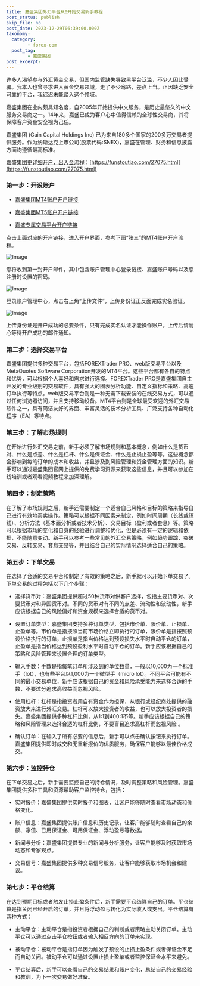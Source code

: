 ```yaml
---
title: 嘉盛集团外汇平台从0开始交易新手教程
post_status: publish
skip_file: no
post_date: 2023-12-29T06:39:00.000Z
taxonomy:
  category:
        - forex-com
  post_tag:
        - 嘉盛集团
post_excerpt: 
---
```

许多人渴望参与外汇黄金交易，但国内监管缺失导致黑平台泛滥，不少人因此受骗。我本人也曾寻求进入黄金交易领域，走了不少弯路，差点上当。正因缺乏安全可靠的平台，我迟迟未能踏入这个领域。

嘉盛集团在业内颇具知名度，自2005年开始提供中文服务，是历史最悠久的中文服务交易商之一。14年来，嘉盛已成为客户心中值得信赖的全球性交易商，其将保障客户资金安全视为己任。

嘉盛集团 (Gain Capital Holdings Inc) 已为来自180多个国家的200多万交易者提供服务。作为纳斯达克上市公司(股票代码:SNEX)，嘉盛在管理、财务和信息披露方面均遵循最高标准。

[嘉盛集团更详细开户，出入金流程](https://funstoutiao.com/27075.html)：[https://funstoutiao.com/27075.html](https://funstoutiao.com/27075.html)

### 第一步：开设账户

* [嘉盛集团MT4账户开户链接](https://s.ssgg.net/jsmt4)

* [嘉盛集团MT5账户开户链接](https://s.ssgg.net/jsmt5)

* [嘉盛专属交易平台开户链接](https://s.ssgg.net/js)

点击上面对应的开户链接，进入开户界面，参考下图“张三”的MT4账户开户流程。

![Image](https://prod-files-secure.s3.us-west-2.amazonaws.com/39ed1227-6d7d-4570-be36-9ccd4a2c4241/7a167aea-686b-400d-af59-4e18eb607a40/640.png?X-Amz-Algorithm=AWS4-HMAC-SHA256&X-Amz-Content-Sha256=UNSIGNED-PAYLOAD&X-Amz-Credential=ASIAZI2LB466YZ7LJB3G%2F20251027%2Fus-west-2%2Fs3%2Faws4_request&X-Amz-Date=20251027T041313Z&X-Amz-Expires=3600&X-Amz-Security-Token=IQoJb3JpZ2luX2VjEOT%2F%2F%2F%2F%2F%2F%2F%2F%2F%2FwEaCXVzLXdlc3QtMiJHMEUCIQCC3bxvjaYCROmM9CcCr4Q5gZY0bMSDC2UeybBNvyfRJAIgFhIswqhKnD8bxjYJoIoQ71UeNWc1U2siAycMJLne3ZYqiAQInf%2F%2F%2F%2F%2F%2F%2F%2F%2F%2FARAAGgw2Mzc0MjMxODM4MDUiDO%2BMLqtff1tYiMZArSrcAydW8UajTuv5zQM3eSRQNPrzXZqeUhByQxtltkXy1e5T81yb8BpcaW6UptzSqbMdcb%2FyR1VXBQYqQyK8j4ZQh4CsamcqqJ9G2VXkVBxv53ajPgxZGnFFK3OS5OyP3tFGrc0Apf15Y5c9Y4n1VXOLuMSPKRlNUuRCDZWHcTTHOxWPV%2BJKMNcvxilUMFr%2FaSfOax0FLnw9dfgYBX%2FLILXrXBr4cbgs%2BGqeshqQmIqLMAGNziPhR%2BeGAYmO7FO43xVcibpDITXEiecJe1QT6yIdkrTEt%2FVlkuq8k%2BuXFi68zgyip5Q5BB7J6JrnLDXPaNdNt3SMXWD1rEvgCauw1Nl%2BWCGyAahh%2BoDRmrv6og98SV0Z4a0cpztDQvaMG0mNFPtZBi9%2Fglc1fstDVlyPxdS9sFRVjgtK03qR2czSWrzIgip%2FpF6zyqXPCau8%2BzA%2FWnMvlHW4Y%2Fitxw3nDvSsoSxFXJ32mpb8KYkobjE19rbrmNSTKofwckKJ8ZC0VozmZZRTibmz1YhFIF0HsWOwPjpIqESfD8cjZWERn5NohyJTqlNhRAhmWPwiJGFkKSB1yo5qhbaoIIcJkgXZGtXt1ZlGeCxTJfewQJS3sjKTd5%2BQei3zFVYvnuqQOK%2BQ3dL8MObO%2B8cGOqUBxlTMNscShycweszaor6CXBdm78d%2BTAc1aaUjbpPKsVmmOecwB0MluyUrlAkW49TWR7cOrKcZewiZFe0EY2EvPkVt3zvWj%2F4ta0V8NQqQtntxIQl9hunFDDrtFVHWPtlfmHA2QOdo2UAv%2BfwQpznyyuWaF%2BB%2BGLeFAZLtGn0i9mzpdPuN3NTV4A4iEMrBEH%2FbmiTQFa1q9IbDxzurHeONLk91P8r3&X-Amz-Signature=11255041145bf8c4037deefc225dd368e0d87b5a4b64a89279944c3b8bcac5f4&X-Amz-SignedHeaders=host&x-amz-checksum-mode=ENABLED&x-id=GetObject)

您将收到第一封开户邮件，其中包含账户管理中心登录链接、嘉盛账户号码以及您注册时设置的密码。

![Image](https://prod-files-secure.s3.us-west-2.amazonaws.com/39ed1227-6d7d-4570-be36-9ccd4a2c4241/eaa1c6b3-2877-4284-a0e1-530e222c27fb/image.png?X-Amz-Algorithm=AWS4-HMAC-SHA256&X-Amz-Content-Sha256=UNSIGNED-PAYLOAD&X-Amz-Credential=ASIAZI2LB466YZ7LJB3G%2F20251027%2Fus-west-2%2Fs3%2Faws4_request&X-Amz-Date=20251027T041313Z&X-Amz-Expires=3600&X-Amz-Security-Token=IQoJb3JpZ2luX2VjEOT%2F%2F%2F%2F%2F%2F%2F%2F%2F%2FwEaCXVzLXdlc3QtMiJHMEUCIQCC3bxvjaYCROmM9CcCr4Q5gZY0bMSDC2UeybBNvyfRJAIgFhIswqhKnD8bxjYJoIoQ71UeNWc1U2siAycMJLne3ZYqiAQInf%2F%2F%2F%2F%2F%2F%2F%2F%2F%2FARAAGgw2Mzc0MjMxODM4MDUiDO%2BMLqtff1tYiMZArSrcAydW8UajTuv5zQM3eSRQNPrzXZqeUhByQxtltkXy1e5T81yb8BpcaW6UptzSqbMdcb%2FyR1VXBQYqQyK8j4ZQh4CsamcqqJ9G2VXkVBxv53ajPgxZGnFFK3OS5OyP3tFGrc0Apf15Y5c9Y4n1VXOLuMSPKRlNUuRCDZWHcTTHOxWPV%2BJKMNcvxilUMFr%2FaSfOax0FLnw9dfgYBX%2FLILXrXBr4cbgs%2BGqeshqQmIqLMAGNziPhR%2BeGAYmO7FO43xVcibpDITXEiecJe1QT6yIdkrTEt%2FVlkuq8k%2BuXFi68zgyip5Q5BB7J6JrnLDXPaNdNt3SMXWD1rEvgCauw1Nl%2BWCGyAahh%2BoDRmrv6og98SV0Z4a0cpztDQvaMG0mNFPtZBi9%2Fglc1fstDVlyPxdS9sFRVjgtK03qR2czSWrzIgip%2FpF6zyqXPCau8%2BzA%2FWnMvlHW4Y%2Fitxw3nDvSsoSxFXJ32mpb8KYkobjE19rbrmNSTKofwckKJ8ZC0VozmZZRTibmz1YhFIF0HsWOwPjpIqESfD8cjZWERn5NohyJTqlNhRAhmWPwiJGFkKSB1yo5qhbaoIIcJkgXZGtXt1ZlGeCxTJfewQJS3sjKTd5%2BQei3zFVYvnuqQOK%2BQ3dL8MObO%2B8cGOqUBxlTMNscShycweszaor6CXBdm78d%2BTAc1aaUjbpPKsVmmOecwB0MluyUrlAkW49TWR7cOrKcZewiZFe0EY2EvPkVt3zvWj%2F4ta0V8NQqQtntxIQl9hunFDDrtFVHWPtlfmHA2QOdo2UAv%2BfwQpznyyuWaF%2BB%2BGLeFAZLtGn0i9mzpdPuN3NTV4A4iEMrBEH%2FbmiTQFa1q9IbDxzurHeONLk91P8r3&X-Amz-Signature=06506aefc30fc0fbc7b96f4eefbca6c611c955e1c667a8295124e05e3dd17b29&X-Amz-SignedHeaders=host&x-amz-checksum-mode=ENABLED&x-id=GetObject)

登录账户管理中心，点击右上角“上传文件”，上传身份证正反面完成实名验证。

![Image](https://prod-files-secure.s3.us-west-2.amazonaws.com/39ed1227-6d7d-4570-be36-9ccd4a2c4241/54090639-09fc-46b4-a135-e0289f707147/image.png?X-Amz-Algorithm=AWS4-HMAC-SHA256&X-Amz-Content-Sha256=UNSIGNED-PAYLOAD&X-Amz-Credential=ASIAZI2LB466YZ7LJB3G%2F20251027%2Fus-west-2%2Fs3%2Faws4_request&X-Amz-Date=20251027T041313Z&X-Amz-Expires=3600&X-Amz-Security-Token=IQoJb3JpZ2luX2VjEOT%2F%2F%2F%2F%2F%2F%2F%2F%2F%2FwEaCXVzLXdlc3QtMiJHMEUCIQCC3bxvjaYCROmM9CcCr4Q5gZY0bMSDC2UeybBNvyfRJAIgFhIswqhKnD8bxjYJoIoQ71UeNWc1U2siAycMJLne3ZYqiAQInf%2F%2F%2F%2F%2F%2F%2F%2F%2F%2FARAAGgw2Mzc0MjMxODM4MDUiDO%2BMLqtff1tYiMZArSrcAydW8UajTuv5zQM3eSRQNPrzXZqeUhByQxtltkXy1e5T81yb8BpcaW6UptzSqbMdcb%2FyR1VXBQYqQyK8j4ZQh4CsamcqqJ9G2VXkVBxv53ajPgxZGnFFK3OS5OyP3tFGrc0Apf15Y5c9Y4n1VXOLuMSPKRlNUuRCDZWHcTTHOxWPV%2BJKMNcvxilUMFr%2FaSfOax0FLnw9dfgYBX%2FLILXrXBr4cbgs%2BGqeshqQmIqLMAGNziPhR%2BeGAYmO7FO43xVcibpDITXEiecJe1QT6yIdkrTEt%2FVlkuq8k%2BuXFi68zgyip5Q5BB7J6JrnLDXPaNdNt3SMXWD1rEvgCauw1Nl%2BWCGyAahh%2BoDRmrv6og98SV0Z4a0cpztDQvaMG0mNFPtZBi9%2Fglc1fstDVlyPxdS9sFRVjgtK03qR2czSWrzIgip%2FpF6zyqXPCau8%2BzA%2FWnMvlHW4Y%2Fitxw3nDvSsoSxFXJ32mpb8KYkobjE19rbrmNSTKofwckKJ8ZC0VozmZZRTibmz1YhFIF0HsWOwPjpIqESfD8cjZWERn5NohyJTqlNhRAhmWPwiJGFkKSB1yo5qhbaoIIcJkgXZGtXt1ZlGeCxTJfewQJS3sjKTd5%2BQei3zFVYvnuqQOK%2BQ3dL8MObO%2B8cGOqUBxlTMNscShycweszaor6CXBdm78d%2BTAc1aaUjbpPKsVmmOecwB0MluyUrlAkW49TWR7cOrKcZewiZFe0EY2EvPkVt3zvWj%2F4ta0V8NQqQtntxIQl9hunFDDrtFVHWPtlfmHA2QOdo2UAv%2BfwQpznyyuWaF%2BB%2BGLeFAZLtGn0i9mzpdPuN3NTV4A4iEMrBEH%2FbmiTQFa1q9IbDxzurHeONLk91P8r3&X-Amz-Signature=3f3e5dad8fbbf1287b2aad81c91b81c621a9a6339e3775a23afdd5b0d98ced7a&X-Amz-SignedHeaders=host&x-amz-checksum-mode=ENABLED&x-id=GetObject)

上传身份证是开户成功的必要条件，只有完成实名认证才能操作账户。上传后请耐心等待开户成功的邮件通知。

### 第二步：选择交易平台

嘉盛集团提供多种交易平台，包括FOREXTrader PRO、web版交易平台以及MetaQuotes Software Corporation开发的MT4平台。这些平台都有各自的特点和优势，可以根据个人喜好和需求进行选择。FOREXTrader PRO是嘉盛集团自主开发的专业级别的交易软件，具有强大的图表分析功能、自定义指标和策略、高速订单执行等特点。web版交易平台则是一种无需下载安装的在线交易方式，可以通过任何浏览器访问，并且支持移动设备。MT4平台则是全球最受欢迎的外汇交易软件之一，具有简洁友好的界面、丰富灵活的技术分析工具、广泛支持各种自动化程序（EA）等特点。

### 第三步：了解市场规则

在开始进行外汇交易之前，新手必须了解市场规则和基本概念，例如什么是货币对、什么是点差、什么是杠杆、什么是保证金、什么是止损止盈等等。这些概念都会影响到每笔订单的成本和收益，并且涉及到风险管理和资金管理方面的知识。新手可以通过嘉盛集团官网上提供的免费学习资源来获取这些信息，并且可以参加在线培训或者观看视频教程来加深理解。

### 第四步：制定策略

在了解了市场规则之后，新手还需要制定一个适合自己风格和目标的策略来指导自己进行有效地买卖操作。策略可以根据不同因素来制定，例如时间周期（长线或短线）、分析方法（基本面分析或者技术分析）、交易目标（盈利或者套息）等。策略可以根据市场的变化和自身的经验进行调整和优化，但是必须有一定的逻辑和依据，不能随意变动。新手可以参考一些常见的外汇交易策略，例如趋势跟踪、突破交易、反转交易、套息交易等，并且结合自己的实际情况选择适合自己的策略。

### 第五步：下单交易

在选择了合适的交易平台和制定了有效的策略之后，新手就可以开始下单交易了。下单交易的过程包括以下几个步骤：

* 选择货币对：嘉盛集团提供超过50种货币对供客户选择，包括主要货币对、次要货币对和异国货币对。不同的货币对有不同的点差、流动性和波动性，新手应该根据自己的风险偏好和资金规模来选择合适的货币对。

* 设置订单类型：嘉盛集团支持多种订单类型，包括市价单、限价单、止损单、止盈单等。市价单是指按照当前市场价格立即执行的订单，限价单是指按照预设价格执行的订单，止损单是指当价格达到预设损失水平时自动平仓的订单，止盈单是指当价格达到预设盈利水平时自动平仓的订单。新手应该根据自己的策略和风险管理来设置合理的订单类型。

* 输入手数：手数是指每笔订单所涉及到的单位数量，一般以10,000为一个标准手（lot），也有些平台以1,000为一个微型手（micro lot）。不同平台可能有不同的最小交易单位，新手应该根据自己的资金和风险承受能力来选择合适的手数，不要过分追求高收益而忽视风险。

* 使用杠杆：杠杆是指投资者用自有资金作为担保，从银行或经纪商处提供的融资放大来进行外汇交易。杠杆可以放大投资者的收益，也可以放大投资者的损失。嘉盛集团提供多种杠杆比例，从1:1到400:1不等。新手应该根据自己的策略和风险管理来选择合适的杠杆比例，不要盲目追求高杠杆而忽视风险 。

* 确认订单：在输入了所有必要的信息后，新手可以点击确认按钮来执行订单。嘉盛集团提供即时成交和无重新报价的优质服务，确保客户能够以最佳价格成交。

### 第六步：监控持仓

在下单交易之后，新手需要监控自己的持仓情况，及时调整策略和风险管理。嘉盛集团提供多种工具和资源帮助客户监控持仓，包括：

* 实时报价：嘉盛集团提供实时报价和图表，让客户能够随时查看市场动态和价格变化。

* 账户信息：嘉盛集团提供账户信息和历史记录，让客户能够随时查看自己的余额、净值、已用保证金、可用保证金、浮动盈亏等数据。

* 新闻与分析：嘉盛集团提供专业的新闻与分析服务，让客户能够及时获取市场动态和专家观点。

* 交易信号：嘉盛集团提供多种交易信号服务，让客户能够获取市场机会和建议。

### 第七步：平仓结算

在达到预期目标或者触发止损止盈条件后，新手需要平仓结算自己的订单。平仓结算是指关闭已经开启的订单，并且将浮动盈亏转化为实际收入或支出。平仓结算有两种方式：

* 主动平仓：主动平仓是指投资者根据自己的判断或者策略主动关闭订单。主动平仓可以通过点击平仓按钮或者输入相反方向的订单来实现。

* 被动平仓：被动平仓是指订单因为触发了预设的止损止盈条件或者保证金不足而自动关闭。被动平仓可以通过设置止损止盈单或者监控保证金水平来避免。

* 平仓结算后，新手可以查看自己的交易结果和账户变化，总结自己的交易经验和教训，为下一次交易做好准备。